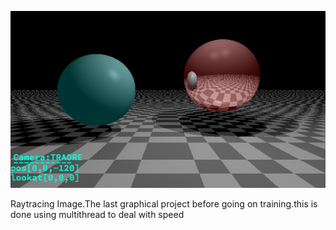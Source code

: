 ![alt tag](oneOutput/scene00.png)


Raytracing Image.The last graphical project before going on training.this is done using multithread to deal with speed
